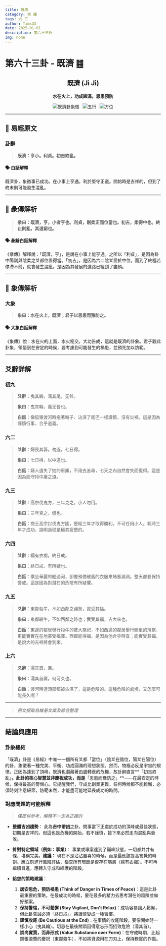 ```yaml
---
title: 既濟
category: 坎 離
tags: 六 三
author: Tims33
date: 2025-01-01
description: 第六十三卦
img: none
---
```


# 第六十三卦 - 既濟 ䷾

<div align="center">

## 既濟 (Jì Jì)
**水在火上，功成圓滿，思患預防**

</div>

<div align="center">

![既濟卦象徵](https://img.shields.io/badge/卦象-既濟-gray?style=for-the-badge)&ensp;
![五行](https://img.shields.io/badge/五行-上水下火-red?style=for-the-badge)&ensp;
![方位](https://img.shields.io/badge/方位-北｜南-lightblue?style=for-the-badge)

</div>

---

## 📜 易經原文

### 卦辭

> **既濟：亨小。利貞。初吉終亂。**

#### 🗣️ 白話解釋
既濟卦，象徵事已成功。在小事上亨通。利於堅守正道。開始時是吉祥的，但到了終末則可能發生混亂。

---

## 📖 彖傳解析

> **彖曰：既濟，亨，小者亨也。利貞，剛柔正而位當也。初吉，柔得中也。終止則亂，其道窮也。**

#### 🗣️ 彖辭白話解釋
《彖傳》解釋說：「既濟，亨」，是說在小事上能亨通。之所以「利貞」，是因為卦中陽剛與陰柔之爻都位置得當。「初吉」，是因為六二陰爻居於中位。而到了終極若停滯不前，就會發生混亂，是因為其發展的道路已經到了盡頭。

---

## 🎯 象傳解析

### 大象

> **象曰：水在火上，既濟；君子以思患而豫防之。**

#### 🗣️ 大象白話解釋
《象傳》說：水在火的上面，水火相交，大功告成，這就是既濟的卦象。君子觀此卦象，領悟到在安定的時候，要考慮到可能發生的禍患，並預先加以防範。

---

## 爻辭詳解

### 初九

> **爻辭**：曳其輪，濡其尾，无咎。
>
> **象曰**：曳其輪，義无咎也。
>
> **白話**：像狐狸渡河時拖著輪子、沾濕了尾巴一樣謹慎，沒有災禍。這是因為謹慎行事，合乎道義。

### 六二

> **爻辭**：婦喪其茀，勿逐，七日得。
>
> **象曰**：七日得，以中道也。
>
> **白話**：婦人遺失了她的車簾，不用去追尋，七天之內自然會失而復得。這是因為能守持中庸之道。

### 九三

> **爻辭**：高宗伐鬼方，三年克之，小人勿用。
>
> **象曰**：三年克之，憊也。
>
> **白話**：商王高宗討伐鬼方國，歷經三年才取得勝利。不可任用小人。耗時三年才成功，說明過程是極其疲憊的。

### 六四

> **爻辭**：繻有衣袽，終日戒。
>
> **象曰**：終日戒，有所疑也。
>
> **白話**：乘坐華麗的船過河，卻要預備破舊的衣服來堵塞漏洞。整天都要保持警戒。這是因為對潛在的危險有所疑懼。

### 九五

> **爻辭**：東鄰殺牛，不如西鄰之禴祭，實受其福。
>
> **象曰**：東鄰殺牛，不如西鄰之時也；實受其福，吉大來也。
>
> **白話**：東邊的鄰居舉行殺牛的盛大祭祀，不如西邊的鄰居舉行簡單的薄祭，更能實實在在地蒙受福澤。西鄰能得福，是因為他合乎時宜；能實受其福，是說大的吉祥將會到來。

### 上六

> **爻辭**：濡其首，厲。
>
> **象曰**：濡其首厲，何可久也。
>
> **白話**：渡河時連頭部都被沾濕了，這是危險的。這種危險的處境，又怎麼可能長久呢？

---
> *原文提取自維基文庫及綜合整理*
---

## 結論與應用

### 卦象總結
「既濟」卦是《易經》中唯一一個所有爻都「當位」（陰爻在陰位，陽爻在陽位）的卦，象徵著一種完美、平衡、功成圓滿的理想狀態。然而，物極必反是宇宙的規律。正因為達到了頂峰，既濟也潛藏著由盛轉衰的危機，故卦辭直言**「初吉終亂」**。此卦的核心智慧並非慶祝成功，而是**「思患而豫防之」**——在最安定的時候，保持最高的警惕心。它提醒我們，守成比創業更難，任何時候都不能鬆懈，必須時刻注意細節，防範未然，才能盡可能地延長成功的時間。

### 對應問題的可能解釋
> *僅提供參考，解釋不一定為正確的*

* **整體吉凶趨勢**：
    此為**吉中帶凶**之卦。問事當下正處於成功的頂峰或最佳狀態，初期是吉祥的。但這也是危機的開始，若不謹慎，接下來必然走向混亂與衰敗。

* **針對特定領域（例如：事業）**：
    事業或專案達到了巔峰狀態，一切都井井有條，堪稱完美。**建議：** 現在不是沾沾自喜的時候，而是最應該提高警覺的時刻。應立刻進行風險評估，檢查所有環節是否存在隱患（繻有衣袽）。不可再繼續冒進，應轉入守成和維護的階段。

* **給您的策略建議**：
    1.  **居安思危，預防禍患 (Think of Danger in Times of Peace)**：這是此卦最重要的策略。在最成功的時候，要花最多的精力去思考潛在的風險並做好預案。
    2.  **保持警惕，不可鬆懈 (Stay Vigilant, Don't Relax)**：成功容易讓人鬆懈，但此卦告誡必須「終日戒」。將謹慎變成一種習慣。
    3.  **謹慎收尾 (Be Cautious at the End)**：在事情的收尾階段，要像開始時一樣小心（曳其輪）。切忌在最後關頭因得意忘形而招致危險（濡其首）。
    4.  **崇尚實質，而非形式 (Value Substance over Form)**：在守成時期，比起鋪張浪費的慶祝（東鄰殺牛），不如將資源用在刀刃上，保持務實的作風。